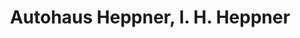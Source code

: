 ---
title: "Autohaus Heppner, I. H. Heppner"
url: /hoechstaedt-a-d-donau/autohaus-heppner-i-h-heppner/
shop: Autohaus
---